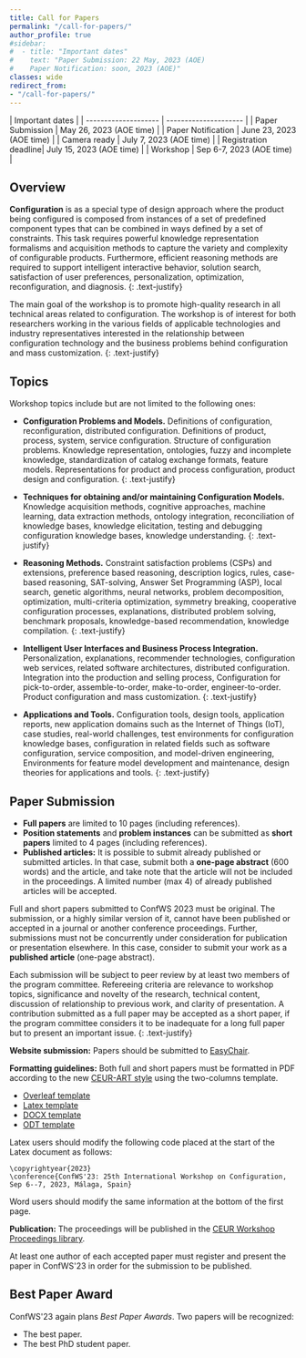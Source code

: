 ```yaml
---
title: Call for Papers
permalink: "/call-for-papers/"
author_profile: true
#sidebar:
#  - title: "Important dates"
#    text: "Paper Submission: 22 May, 2023 (AOE)
#    Paper Notification: soon, 2023 (AOE)"
classes: wide
redirect_from:
- "/call-for-papers/"
---
```


| Important dates                              |
| -------------------- | --------------------- |
| Paper Submission     | May 26, 2023 (AOE time) |
| Paper Notification   | June 23, 2023 (AOE time) |
| Camera ready         | July 7, 2023 (AOE time) |
| Registration deadline| July 15, 2023 (AOE time) |
| Workshop             | Sep 6-7, 2023 (AOE time) |


## Overview
**Configuration** is as a special type of design approach where the product being configured is composed from instances of a set of predefined component types that can be combined in ways defined by a set of constraints. This task requires powerful knowledge representation formalisms and acquisition methods to capture the variety and complexity of configurable products. Furthermore, efficient reasoning methods are required to support intelligent interactive behavior, solution search, satisfaction of user preferences, personalization, optimization, reconfiguration, and diagnosis.
{: .text-justify}

The main goal of the workshop is to promote high-quality research in all technical areas related to configuration. The workshop is of interest for both researchers working in the various fields of applicable technologies and industry representatives interested in the relationship between configuration technology and the business problems behind configuration and mass customization.
{: .text-justify}

## Topics
Workshop topics include but are not limited to the following ones:

- **Configuration Problems and Models.**
Definitions of configuration, reconfiguration, distributed configuration. Definitions of product, process, system, service configuration. Structure of configuration problems. Knowledge representation, ontologies, fuzzy and incomplete knowledge, standardization of catalog exchange formats, feature models. Representations for product and process configuration, product design and configuration.
{: .text-justify}

- **Techniques for obtaining and/or maintaining Configuration Models.**
Knowledge acquisition methods, cognitive approaches, machine learning, data extraction methods, ontology integration, reconciliation of knowledge bases, knowledge elicitation, testing and debugging configuration knowledge bases, knowledge understanding.
{: .text-justify}

- **Reasoning Methods.**
Constraint satisfaction problems (CSPs) and extensions, preference based reasoning, description logics, rules, case-based reasoning, SAT-solving, Answer Set Programming (ASP), local search, genetic algorithms, neural networks, problem decomposition, optimization, multi-criteria optimization, symmetry breaking, cooperative configuration processes, explanations, distributed problem solving, benchmark proposals, knowledge-based recommendation, knowledge compilation.
{: .text-justify}

- **Intelligent User Interfaces and Business Process Integration.**
Personalization, explanations, recommender technologies, configuration web services, related software architectures, distributed configuration. Integration into the production and selling process, Configuration for pick-to-order, assemble-to-order, make-to-order, engineer-to-order. Product configuration and mass customization.
{: .text-justify}

- **Applications and Tools.**
Configuration tools, design tools, application reports, new application domains such as the Internet of Things (IoT), case studies, real-world challenges, test environments for configuration knowledge bases, configuration in related fields such as software configuration, service composition, and model-driven engineering, Environments for feature model development and maintenance, design theories for applications and tools.
{: .text-justify}

## Paper Submission
- **Full papers** are limited to 10 pages (including references). 
- **Position statements** and **problem instances** can be submitted as **short papers** limited to 4 pages (including references). 
- **Published articles:** It is possible to submit already published or submitted articles. In that case, submit both a **one-page abstract** (600 words) and the article, and take note that the article will not be included in the proceedings. A limited number (max 4) of already published articles will be accepted.

Full and short papers submitted to ConfWS 2023 must be original. The submission, or a highly similar version of it, cannot have been published or accepted in a journal or another conference proceedings. Further, submissions must not be concurrently under consideration for publication or presentation elsewhere. In this case, consider to submit your work as a **published article** (one-page abstract).

Each submission will be subject to peer review by at least two members of the program committee. Refereeing criteria are relevance to workshop topics, significance and novelty of the research, technical content, discussion of relationship to previous work, and clarity of presentation. A contribution submitted as a full paper may be accepted as a short paper, if the program committee considers it to be inadequate for a long full paper but to present an important issue. 
{: .text-justify}

**Website submission:** Papers should be submitted to [EasyChair](https://easychair.org/my/conference?conf=confws23).

**Formatting guidelines:** Both full and short papers must be formatted in PDF according to the new [CEUR-ART style](https://ceur-ws.org/Vol-XXX/) using the two-columns template.
- [Overleaf template](https://www.overleaf.com/latex/templates/template-for-submissions-to-ceur-workshop-proceedings-ceur-ws-dot-org/hpvjjzhjxzjk)
- [Latex template](http://ceur-ws.org/Vol-XXX/CEURART.zip)
- [DOCX template](https://ceur-ws.org/Vol-XXX/CEUR-Template-2col.docx)
- [ODT template](https://ceur-ws.org/Vol-XXX/CEUR-Template-2col.odt)

Latex users should modify the following code placed at the start of the Latex document as follows:

```
\copyrightyear{2023}
\conference{ConfWS'23: 25th International Workshop on Configuration, Sep 6--7, 2023, Málaga, Spain}
```

Word users should modify the same information at the bottom of the first page.

**Publication:**
The proceedings will be published in the [CEUR Workshop Proceedings library](https://ceur-ws.org/). 

At least one author of each accepted paper must register and present the paper in ConfWS'23 in order for the submission to be published.

## Best Paper Award
ConfWS'23 again plans *Best Paper Awards*. 
Two papers will be recognized: 
- The best paper.
- The best PhD student paper.